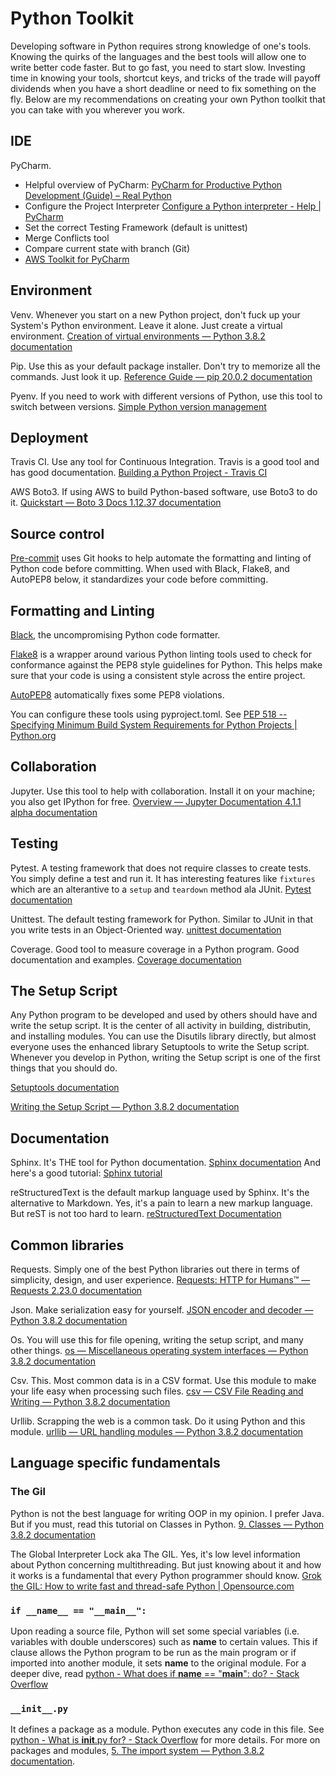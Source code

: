 # Python Toolkit 

Developing software in Python requires strong knowledge of one's tools. Knowing the quirks of the languages and the best tools will allow one to write better code faster. But to go fast, you need to start slow. Investing time in knowing your tools, shortcut keys, and tricks of the trade will payoff dividends when you have a short deadline or need to fix something on the fly. Below are my recommendations on creating your own Python toolkit that you can take with you wherever you work. 

## IDE

PyCharm. 
* Helpful overview of PyCharm: [PyCharm for Productive Python Development (Guide) – Real Python](https://realpython.com/pycharm-guide/) 
* Configure the Project Interpreter [Configure a Python interpreter - Help \| PyCharm](https://www.jetbrains.com/help/pycharm/configuring-python-interpreter.html)
* Set the correct Testing Framework (default is unittest)
* Merge Conflicts tool
* Compare current state with branch (Git)
* [AWS Toolkit for PyCharm](https://aws.amazon.com/pycharm/)

## Environment

Venv. Whenever you start on a new Python project, don't fuck up your System's Python environment. Leave it alone. Just create a virtual environment. [Creation of virtual environments — Python 3.8.2 documentation](https://docs.python.org/3/library/venv.html)

Pip. Use this as your default package installer. Don't try to memorize all the commands. Just look it up. [Reference Guide — pip 20.0.2 documentation](https://pip.pypa.io/en/stable/reference/) 

Pyenv. If you need to work with different versions of Python, use this tool to switch between versions. [Simple Python version management](https://github.com/pyenv/pyenv)

## Deployment

Travis CI. Use any tool for Continuous Integration. Travis is a good tool and has good documentation. [Building a Python Project - Travis CI](https://docs.travis-ci.com/user/languages/python/)

AWS Boto3. If using AWS to build Python-based software, use Boto3 to do it. [Quickstart — Boto 3 Docs 1.12.37 documentation](https://boto3.amazonaws.com/v1/documentation/api/latest/guide/quickstart.html)

## Source control

[Pre-commit](https://pre-commit.com) uses Git hooks to help automate the formatting and linting of Python code before committing. When used with Black, Flake8, and AutoPEP8 below, it standardizes your code before committing. 

## Formatting and Linting 

[Black](https://github.com/python/black), the uncompromising Python code formatter.

[Flake8](http://flake8.pycqa.org/en/latest/) is a wrapper around various Python linting tools used to check for conformance against the PEP8 style guidelines for Python. This helps make sure that your code is using a consistent style across the entire project.

[AutoPEP8](https://pypi.org/project/autopep8/#pyproject-toml) automatically fixes some PEP8 violations. 

You can configure these tools using pyproject.toml. See [PEP 518 -- Specifying Minimum Build System Requirements for Python Projects \| Python.org](https://www.python.org/dev/peps/pep-0518/)

## Collaboration 

Jupyter. Use this tool to help with collaboration. Install it on your machine; you also get IPython for free. [Overview — Jupyter Documentation 4.1.1 alpha documentation](https://jupyter.readthedocs.io/en/latest/index.html)

## Testing

Pytest. A testing framework that does not require classes to create tests. You simply define a test and run it. It has interesting features like `fixtures` which are an alterantive to a `setup` and `teardown` method ala JUnit. 
[Pytest documentation](http://docs.pytest.org/en/latest/)


Unittest. The default testing framework for Python. Similar to JUnit in that you write tests in an Object-Oriented way. [unittest documentation](https://docs.python.org/3/library/unittest.html#module-unittest)

Coverage. Good tool to measure coverage in a Python program. Good documentation and examples. [Coverage documentation](https://coverage.readthedocs.io/en/coverage-5.0.4/) 

## The Setup Script

Any Python program to be developed and used by others should have and write the setup script. It is the center of all activity in building, distributin, and installing modules. You can use the Disutils library directly, but almost everyone uses the enhanced library Setuptools to write the Setup script. Whenever you develop in Python, writing the Setup script is one of the first things that you should do. 

[Setuptools documentation](https://setuptools.readthedocs.io/en/latest/setuptools.html#installing-setuptools)

[Writing the Setup Script — Python 3.8.2 documentation](https://docs.python.org/3/distutils/setupscript.html)


## Documentation

Sphinx. It's THE tool for Python documentation. [Sphinx documentation](https://www.sphinx-doc.org/en/master/)
And here's a good tutorial: [Sphinx tutorial](https://matplotlib.org/sampledoc/)

reStructuredText is the default markup language used by Sphinx. It's the alternative to Markdown. Yes, it's a pain to learn a new markup language. But reST is not too hard to learn. [reStructuredText  Documentation](https://www.sphinx-doc.org/en/master/usage/restructuredtext/index.html)

## Common libraries

Requests. Simply one of the best Python libraries out there in terms of simplicity, design, and user experience. [Requests: HTTP for Humans™ — Requests 2.23.0 documentation](https://requests.readthedocs.io/en/master/)

Json. Make serialization easy for yourself. [JSON encoder and decoder — Python 3.8.2 documentation](https://docs.python.org/3/library/json.html)

Os. You will use this for file opening, writing the setup script, and many other things. [os — Miscellaneous operating system interfaces — Python 3.8.2 documentation](https://docs.python.org/3/library/os.html)

Csv. This. Most common data is in a CSV format. Use this module to make your life easy when processing such files. [csv — CSV File Reading and Writing — Python 3.8.2 documentation](https://docs.python.org/3/library/csv.html)

Urllib. Scrapping the web is a common task. Do it using Python and this module. [urllib — URL handling modules — Python 3.8.2 documentation](https://docs.python.org/3/library/urllib.html)

## Language specific fundamentals

### The Gil

Python is not the best language for writing OOP in my opinion. I prefer Java. But if you must, read this tutorial on Classes in Python. [9. Classes — Python 3.8.2 documentation](https://docs.python.org/3/tutorial/classes.html)

The Global Interpreter Lock aka The GIL. Yes, it's low level information about Python concerning multithreading. But just knowing about it and how it works is a fundamental that every Python programmer should know. [Grok the GIL: How to write fast and thread-safe Python \| Opensource.com](https://opensource.com/article/17/4/grok-gil)

### `if __name__ == "__main__":`

Upon reading a source file, Python will set some special variables (i.e. variables with double underscores) such as __name__ to certain values. This if clause allows the Python program to be run as the main program or if imported into another module, it sets __name__ to the original module. For a deeper dive, read [python - What does if __name__ == "__main__": do? - Stack Overflow](https://stackoverflow.com/questions/419163/what-does-if-name-main-do)

### `__init__.py`

It defines a package as a module. Python executes any code in this file. See [python - What is __init__.py for? - Stack Overflow](https://stackoverflow.com/questions/448271/what-is-init-py-for) for more details. For more on packages and modules, [5. The import system — Python 3.8.2 documentation](https://docs.python.org/3/reference/import.html#regular-packages).
